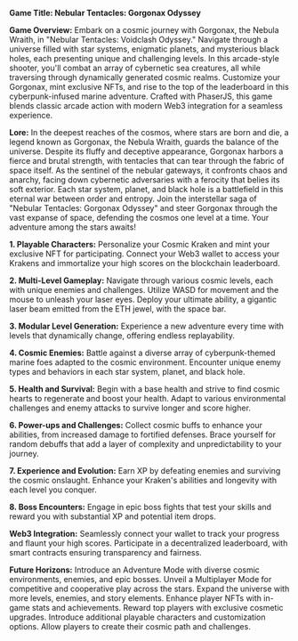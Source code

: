 
**Game Title: Nebular Tentacles: Gorgonax Odyssey**

**Game Overview:**
Embark on a cosmic journey with Gorgonax, the Nebula Wraith, in "Nebular Tentacles: Voidclash Odyssey." Navigate through a universe filled with star systems, enigmatic planets, and mysterious black holes, each presenting unique and challenging levels. In this arcade-style shooter, you'll combat an array of cybernetic sea creatures, all while traversing through dynamically generated cosmic realms. Customize your Gorgonax, mint exclusive NFTs, and rise to the top of the leaderboard in this cyberpunk-infused marine adventure. Crafted with PhaserJS, this game blends classic arcade action with modern Web3 integration for a seamless experience.

**Lore:**
In the deepest reaches of the cosmos, where stars are born and die, a legend known as Gorgonax, the Nebula Wraith, guards the balance of the universe. Despite its fluffy and deceptive appearance, Gorgonax harbors a fierce and brutal strength, with tentacles that can tear through the fabric of space itself. As the sentinel of the nebular gateways, it confronts chaos and anarchy, facing down cybernetic adversaries with a ferocity that belies its soft exterior. Each star system, planet, and black hole is a battlefield in this eternal war between order and entropy.
Join the interstellar saga of "Nebular Tentacles: Gorgonax Odyssey" and steer Gorgonax through the vast expanse of space, defending the cosmos one level at a time. Your adventure among the stars awaits!

**1. Playable Characters:**
Personalize your Cosmic Kraken and mint your exclusive NFT for participating.
Connect your Web3 wallet to access your Krakens and immortalize your high scores on the blockchain leaderboard.

**2. Multi-Level Gameplay:**
Navigate through various cosmic levels, each with unique enemies and challenges.
Utilize WASD for movement and the mouse to unleash your laser eyes.
Deploy your ultimate ability, a gigantic laser beam emitted from the ETH jewel, with the space bar.

**3. Modular Level Generation:**
Experience a new adventure every time with levels that dynamically change, offering endless replayability.

**4. Cosmic Enemies:**
Battle against a diverse array of cyberpunk-themed marine foes adapted to the cosmic environment.
Encounter unique enemy types and behaviors in each star system, planet, and black hole.

**5. Health and Survival:**
Begin with a base health and strive to find cosmic hearts to regenerate and boost your health.
Adapt to various environmental challenges and enemy attacks to survive longer and score higher.

**6. Power-ups and Challenges:**
Collect cosmic buffs to enhance your abilities, from increased damage to fortified defenses.
Brace yourself for random debuffs that add a layer of complexity and unpredictability to your journey.

**7. Experience and Evolution:**
Earn XP by defeating enemies and surviving the cosmic onslaught.
Enhance your Kraken's abilities and longevity with each level you conquer.

**8. Boss Encounters:**
Engage in epic boss fights that test your skills and reward you with substantial XP and potential item drops.

**Web3 Integration:**
Seamlessly connect your wallet to track your progress and flaunt your high scores.
Participate in a decentralized leaderboard, with smart contracts ensuring transparency and fairness.

**Future Horizons:**
Introduce an Adventure Mode with diverse cosmic environments, enemies, and epic bosses.
Unveil a Multiplayer Mode for competitive and cooperative play across the stars.
Expand the universe with more levels, enemies, and story elements.
Enhance player NFTs with in-game stats and achievements.
Reward top players with exclusive cosmetic upgrades.
Introduce additional playable characters and customization options.
Allow players to create their cosmic path and challenges.

